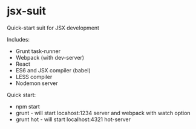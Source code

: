 # jsx-suit
Quick-start suit for JSX development

Includes:
  - Grunt task-runner
  - Webpack (with dev-server)
  - React
  - ES6 and JSX compiler (babel)
  - LESS compiler
  - Nodemon server
  
Quick start:
  - npm start
  - grunt - will start locahost:1234 server and webpack with watch option
  - grunt hot - will start localhost:4321 hot-server
